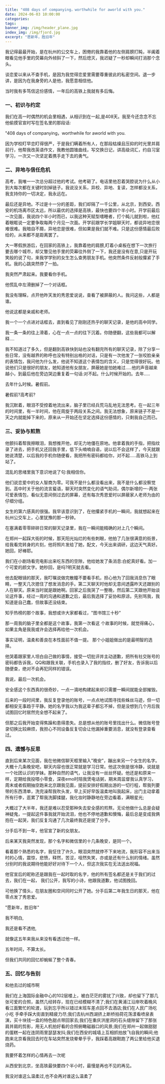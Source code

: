 ```yaml
---
title: "408 days of companying，worthwhile for aworld with you."
date: 2024-06-03 10:00:00
categories: 
tags: 
banner_img: /img/header_plane.jpg
index_img: /img/fjord.jpg
excerpt: "愿新年，胜旧年"
---
```


我记得最最开始，是在杭州的公交车上，困倦的我靠着他的左侧肩膀打盹，半阖着眼看见他手里的荧幕向外倾斜了一下，然后熄灭，我迟疑了一秒却瞬间打消那个念头。

谈恋爱以来从不查手机，是因为我觉得恋爱里需要尊重彼此的私密空间。退一步讲，是因为在我身旁的人是他，我愿意相信他。

当时我有多笃信这份感情，一年后的高铁上我就有多后悔。

### 一、初识与约定

我们在高一时偶然的机会里相遇，从相识到在一起,是408天。我至今还念念不忘他偷摸官宣时写在签名里的那段话:

"408 days of companying，worthwhile for aworld with you.

因为学校盯早恋盯得很严，于是我们瞒着所有人，在那段枯燥且压抑的时光里并肩前行，他帮我改英语作文，我教他圆锥曲线，写交换日记，讲高级词汇，约自习室学习，一次又一次坚定着携手走下去的勇气。

### 二、异地与信任危机

高考，我唯一一次总分超过他的考试。他考砸了。电话里他忍着哭腔说为什么从小到大每次都在关键时刻掉链子。我说没关系，异校、异地、复读，怎样都没关系，我支持你的一切决定，我永远在。

最后还是异地。不过是十一分的差距，我们却隔了一千公里，从北京，到西安。西安的机场离市区太远，所以最优的选择是高铁，最快也要四个半小时。开学前最后一次见面，我说四个半小时而已，以我这种天赋型嗜睡者，打个盹儿就到啦，他红着眼眶说一定要争取每两个月见一次面。开学前跟学长学姐聊天时，都说异地恋很难很难。我暗自不屑，异地恋是很难，但如果是我们就不难。只是这份感情最后败给的，从来都不是距离罢了。

大一寒假旅游后，在回家的高铁上，我靠着他的肩膀,盯着小桌板在想下一次旅行要去哪个城市，却又瞥见他手里的荧幕往外侧了一下，我还是没有在意,只是开玩笑般的说了句，来我学学别的女生怎么查男朋友手机。他突然条件反射般攥紧了手机。我的心跳突然停了一拍。

我突然严肃起来。我要看你手机。

他慌乱中左滑删掉了一个对话框。

我没有理睬，点开他昨天发的秀恩爱说说，查看了被屏蔽的人。我问这些，人都是谁。

他说这都是亲戚和老师。

我一个一个点进对话框去，直到看见了刚刚还热乎的聊天记录，是他的高中同学。

我一条一条的往上滑着，心在一点一点的往下沉着。你随便翻，这些我都可以解释....

我不知道过了多久，但是翻到高铁快到站也没有翻完所有的聊天记录，除了分享一些日常，没有越界的称呼也没有特别出格的对话，只是有一次他发了一张咬脸亲亲的表情包，我问他为什么发，他说不知道这个表情包的含义，只是觉得很好玩。他说他们只是很好的朋友，她知道他有女朋友，屏蔽她是怕她难过.....他的声音越来越小，到最后他在旁边哭边重复着一句话:对不起。什么时候开始的。去年.....

去年什么时候。暑假前。

暑假前?高考前?

我沉默着，眼泪不受控着地流出来，脑子里已经兵荒马乱地无法思考。在一起三年的时间里，有一半时间，他在周旋于两段关系之间。我无法想象，原来链子不是一天之内就能掉下来的，原来从一开始还在坚定选择这份感情的，只剩我自己而已。

### 三、妥协与煎熬

他颤抖着帮我擦眼泪，我想推开他，却无力地僵在原地。他拿着我的手指，把指纹录了进去，把手机又还回我手里，低下头喃喃自语，说以后不会这样了，今天就跟她说清楚，以后我的手机你随便看，我把所有密码都给你，对不起.....高铁马上到站了。

混乱的思绪里我下意识地说了句:我相信你。

他们说恋爱中的女人智商为零。可我不是什么都没看出来，我不是什么都没察觉到。高中时关于他的流言蜚语，聊天时突然变化的语气助词，偶尔新增的一-两张可爱表情包，看似无意间侧过去的屏幕，还有每次秀恩爱时以屏蔽家人老师为由的仔细分组。

女生的第六感真的很强。我早该意识到了，在他攥紧手机的一瞬间，我就想起来在杭州公交车上，心里犹豫的那一秒钟。

在塞满着零零碎碎日常的聊天记录里，我在一瞬间能精确的对上几个瞬间。

在郑州一起踩大街的时候，那天阳光灿烂的有些刺眼，他拍了几张很满意的街景，给我看完转身的片刻，他将照片发给了她，配文，今天出来调研，这边天气真好。她回，好棒耶。

我们在小剧场看完电影出来吃东西的空隙，他给她发了条消息:白蛇真好看。加一个可爱的颜文字。她秒回，是吗?明天就去看。

他去配眼镜的那天，我叮嘱说做完散瞳不要看手机，担心他为了回我消息伤了眼睛，一整天几次摁住了想发消息的手。第二天聊天时他却无意间透露昨天还跟别的人在聊天。原来当时就是跟她啊。回家之后我哭了一整晚，然后第二天跟他开始谈论这件事，经过一周的沟通和道歉之后，最后我选择了妥协和原谅。先别骂我，我知道是自己蠢，但故事还没结束。

知乎热榜的那个故事，我想或许大家都看过，"图书馆三十秒"

那一周我的脑子里全都是这个故事，我第一次看这 个故事的时候，就觉得痛心，如果主角是我我或许会选择再给他一次机会。

事实证明，温柔和善良在本性面前不值一提。 那个小姐姐做出的是最明智的选择。

他哭着跟家里人坦白自己做的事情，接受一切批评并主动道歉，把所有社交账号的密码都告诉我，QQ和跟我关联，手机也录入了我的指纹，删了好友，告诉我以后随便查，绝对不会再犯同样的错误。

我说，最后一次机会。

安全感这个东西真的很奇妙，一点一滴地构建起来却只需要一瞬间就能全部摧毁。

后来的一段时间里，我反复登录他的账号，一点点地试图寻找些蛛丝马迹，但一切都相安无事趋于平静。她的名字我以为我这辈子都忘不掉，但是没想到几个月后我试图回忆时居然完全想不起来了。

但那之后我开始变得焦躁和患得患失。总是想从他的账号里找出什么。微信账号登录切换比较麻烦，我担心不同设备反复切会让他漏掉重要消息，就没有登录查看过。

### 四、遗憾与反思

直到后来某次见面，我在他微信聊天框里输入"晚安"，蹦出来另一个女生的名字。大概十几条晚安吧，聊天内容也很正常就是学习日常。他这次倒是很冷静，说就是一个社团认识的学妹。那种自然的语气，让我没有一丝丝怀疑。他还是和原来一样，定期给我投喂小零食，深夜emo时陪我煲电话粥，期末周监督我认真学习，周末或者假期抽空跑来北京跟我见面，提前安排好假期出游的一切行程，帮我列要带的东西清单，洗完澡帮我吹头发，早上买好早饭温柔地叫我起床，出门主动拿着所有行李，逛累了帮我洗脚揉腿，我化妆时静静地在旁边看着，满眼星光;

大概过了大半年，我还是难以忍受那种失去安全感的煎熬，无论他做什么总是会疑神疑鬼，一提起这件事我就开始流泪，他也不停地道歉和懊悔，最后总是变成我俩抱在一起哭，我们反复沟通了几次最终我还是提了分手。

分手后不到一年，他官宣了新的女朋友。

后来某天我突然发现，那个名字和微信里的十几条晚安，是同一个。

看着那个熟悉的名字，我怔住了许久，眼泪突然就停不下来地流，我形容不出来当时的心情，震惊，悲愤，释然，苦涩，哑然失笑，亦或是还有什么别的情绪。虽然分别时的我说期待他能好好对待下一个人，但这次我实在无法送出祝福。

他官宣后的昵称还是跟我在一起时取的名字，他的所有签名都还是关于我们的过去，我们在一起， 我们公开，我写的小诗，他跟我道歉，他试图挽回。

可他换了情头，在朋友圈和空间同时公开了她。分手后第二年我生日的那天，他在零点发了秀恩爱。

"愿新年，胜旧年"

我不明白,

我还是看不透他,

就像这五年来我从来没有看透过他一样。

五年时间，不算太长。

但我们共同的回忆却蜿蜒了整个青春。

### 五、回忆与告别

和他去过的城市啊

我们在上海国际金融中心的102层楼上，被白茫茫的雾扰了兴致，却也留下了那几张可爱的合照，虽然几经转存，现在已经模糊不清了;我们在黄浦江沿岸吹着晚风看江面繁忙的轮渡，玩到忘乎所以错过末班车差点回不去酒店;我们在人民广场吃小吃 手牵手踩大街直到精疲力尽;我们去杭州西湖挤上断桥拍荷花荡漾看喷泉表演，买十块钱一盒的特色甜点带回家去;我们在重庆洪崖洞的石头缝隙留下了那张肩并肩的剪影，用无人机拍好看的合照俯瞰磁器口的风景;我们在郑州一起做甜甜的蛋糕一起在连阴雨里瑟瑟发抖;我们在西安的城墙上互相抓拍放飞自我的瞬间;他跑来北京看我回去时在车站突然发烧晕晕乎乎，我踩着高跟鞋跑了两公里给他买退烧药。

我要怀着怎样的心情再去一次呢

从西安到北京，坐高铁最快要四个半小时，最慢是再也不见的再见。

我没对谁这么温柔过,也不会再对谁这么温柔了 